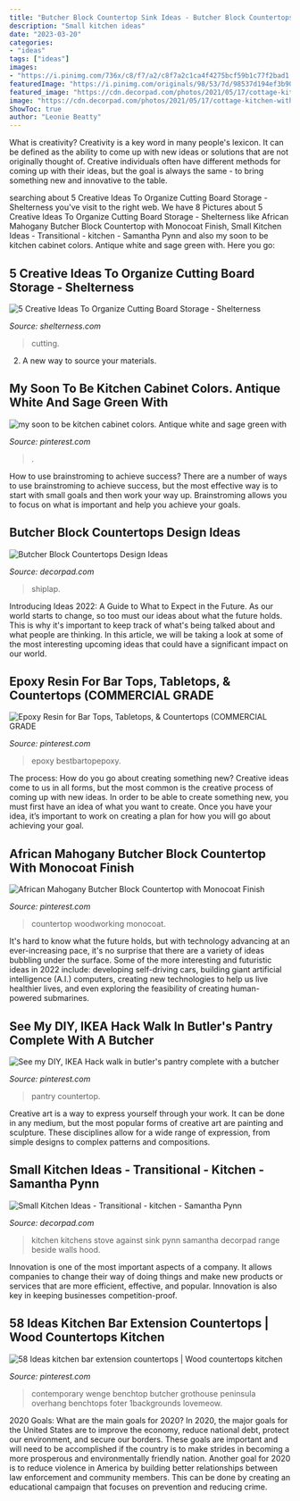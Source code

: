 ```yaml
---
title: "Butcher Block Countertop Sink Ideas - Butcher Block Countertops Design Ideas"
description: "Small kitchen ideas"
date: "2023-03-20"
categories:
- "ideas"
tags: ["ideas"]
images:
- "https://i.pinimg.com/736x/c8/f7/a2/c8f7a2c1ca4f4275bcf59b1c77f2bad1.jpg"
featuredImage: "https://i.pinimg.com/originals/98/53/7d/98537d194ef3b90be84f4a7fa3558113.jpg"
featured_image: "https://cdn.decorpad.com/photos/2021/05/17/cottage-kitchen-with-black-shiplap-range-hood.jpg"
image: "https://cdn.decorpad.com/photos/2021/05/17/cottage-kitchen-with-black-shiplap-range-hood.jpg"
ShowToc: true
author: "Leonie Beatty"
---
```



What is creativity?
Creativity is a key word in many people's lexicon. It can be defined as the ability to come up with new ideas or solutions that are not originally thought of. Creative individuals often have different methods for coming up with their ideas, but the goal is always the same - to bring something new and innovative to the table.

	

		
searching about 5 Creative Ideas To Organize Cutting Board Storage - Shelterness you've visit to the right web. We have 8 Pictures about 5 Creative Ideas To Organize Cutting Board Storage - Shelterness like African Mahogany Butcher Block Countertop with Monocoat Finish, Small Kitchen Ideas - Transitional - kitchen - Samantha Pynn and also my soon to be kitchen cabinet colors. Antique white and sage green with. Here you go:
		
    
## 5 Creative Ideas To Organize Cutting Board Storage - Shelterness

<img loading=lazy src="https://i.shelterness.com/diy-chopping-block.jpg" onerror="this.onerror=null;this.src='https://tse3.mm.bing.net/th?id=OIP.rFc5E8j-brZMhepQJ9hZIgHaLH&amp;pid=15.1';" alt="5 Creative Ideas To Organize Cutting Board Storage - Shelterness">

_Source: shelterness.com_

>cutting. 

	

2. A new way to source your materials.

    
## My Soon To Be Kitchen Cabinet Colors. Antique White And Sage Green With

<img loading=lazy src="https://i.pinimg.com/736x/34/8a/03/348a03ae53dc871b77d09b0097eb984b.jpg" onerror="this.onerror=null;this.src='https://tse2.mm.bing.net/th?id=OIP.a4cyI15y5AD3JzYNe89fawHaFj&amp;pid=15.1';" alt="my soon to be kitchen cabinet colors. Antique white and sage green with">

_Source: pinterest.com_

>. 

	

How to use brainstroming to achieve success?
There are a number of ways to use brainstroming to achieve success, but the most effective way is to start with small goals and then work your way up. Brainstroming allows you to focus on what is important and help you achieve your goals.

    
## Butcher Block Countertops Design Ideas

<img loading=lazy src="https://cdn.decorpad.com/photos/2021/05/17/cottage-kitchen-with-black-shiplap-range-hood.jpg" onerror="this.onerror=null;this.src='https://tse3.mm.bing.net/th?id=OIP.NqxqOK6ZbWqx8lqjUt1MywHaKD&amp;pid=15.1';" alt="Butcher Block Countertops Design Ideas">

_Source: decorpad.com_

>shiplap. 

	

Introducing Ideas 2022: A Guide to What to Expect in the Future. As our world starts to change, so too must our ideas about what the future holds. This is why it's important to keep track of what's being talked about and what people are thinking. In this article, we will be taking a look at some of the most interesting upcoming ideas that could have a significant impact on our world.

    
## Epoxy Resin For Bar Tops, Tabletops, &amp; Countertops (COMMERCIAL GRADE

<img loading=lazy src="https://i.pinimg.com/736x/18/63/a7/1863a7e4a1458d51c01c4fbf6dba185a.jpg" onerror="this.onerror=null;this.src='https://tse3.mm.bing.net/th?id=OIP.qLyOQnoDhfGeG1Wjne_AxwHaGM&amp;pid=15.1';" alt="Epoxy Resin for Bar Tops, Tabletops, &amp; Countertops (COMMERCIAL GRADE">

_Source: pinterest.com_

>epoxy bestbartopepoxy. 

	

The process: How do you go about creating something new?
Creative ideas come to us in all forms, but the most common is the creative process of coming up with new ideas. In order to be able to create something new, you must first have an idea of what you want to create. Once you have your idea, it’s important to work on creating a plan for how you will go about achieving your goal.

    
## African Mahogany Butcher Block Countertop With Monocoat Finish

<img loading=lazy src="https://i.pinimg.com/originals/98/53/7d/98537d194ef3b90be84f4a7fa3558113.jpg" onerror="this.onerror=null;this.src='https://tse2.mm.bing.net/th?id=OIP.e0LdwYYxWJIfj4Jf3o2KZAHaJ7&amp;pid=15.1';" alt="African Mahogany Butcher Block Countertop with Monocoat Finish">

_Source: pinterest.com_

>countertop woodworking monocoat. 

	

It's hard to know what the future holds, but with technology advancing at an ever-increasing pace, it's no surprise that there are a variety of ideas bubbling under the surface. Some of the more interesting and futuristic ideas in 2022 include: developing self-driving cars, building giant artificial intelligence (A.I.) computers, creating new technologies to help us live healthier lives, and even exploring the feasibility of creating human-powered submarines.

    
## See My DIY, IKEA Hack Walk In Butler&#039;s Pantry Complete With A Butcher

<img loading=lazy src="https://i.pinimg.com/736x/c8/f7/a2/c8f7a2c1ca4f4275bcf59b1c77f2bad1.jpg" onerror="this.onerror=null;this.src='https://tse2.mm.bing.net/th?id=OIP.KCnV83TtyKnMf4dkr8gLKwHaLJ&amp;pid=15.1';" alt="See my DIY, IKEA Hack walk in butler&#039;s pantry complete with a butcher">

_Source: pinterest.com_

>pantry countertop. 

	

Creative art is a way to express yourself through your work. It can be done in any medium, but the most popular forms of creative art are painting and sculpture. These disciplines allow for a wide range of expression, from simple designs to complex patterns and compositions.

    
## Small Kitchen Ideas - Transitional - Kitchen - Samantha Pynn

<img loading=lazy src="https://cdn.decorpad.com/photos/2014/03/03/2b33ffcf3559.jpg" onerror="this.onerror=null;this.src='https://tse4.mm.bing.net/th?id=OIP.oO509OC2ACZ-7dG6y9z1JQAAAA&amp;pid=15.1';" alt="Small Kitchen Ideas - Transitional - kitchen - Samantha Pynn">

_Source: decorpad.com_

>kitchen kitchens stove against sink pynn samantha decorpad range beside walls hood. 

	

Innovation is one of the most important aspects of a company. It allows companies to change their way of doing things and make new products or services that are more efficient, effective, and popular. Innovation is also key in keeping businesses competition-proof.

    
## 58 Ideas Kitchen Bar Extension Countertops | Wood Countertops Kitchen

<img loading=lazy src="https://i.pinimg.com/736x/00/0c/46/000c46e70faf61e4e08abff444af0c90.jpg" onerror="this.onerror=null;this.src='https://tse4.mm.bing.net/th?id=OIP.EyJqYeEUWxZO3O6WmU3gygAAAA&amp;pid=15.1';" alt="58 Ideas kitchen bar extension countertops | Wood countertops kitchen">

_Source: pinterest.com_

>contemporary wenge benchtop butcher grothouse peninsula overhang benchtops foter 1backgrounds lovemeow. 

	

2020 Goals: What are the main goals for 2020?
In 2020, the major goals for the United States are to improve the economy, reduce national debt, protect our environment, and secure our borders. These goals are important and will need to be accomplished if the country is to make strides in becoming a more prosperous and environmentally friendly nation. Another goal for 2020 is to reduce violence in America by building better relationships between law enforcement and community members. This can be done by creating an educational campaign that focuses on prevention and reducing crime.

